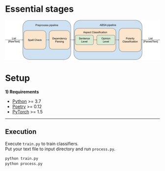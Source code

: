 # Essential stages
![](notebooks/images/pipeline.svg)

# Setup

**1) Requirements**

- [Python](https://www.python.org/downloads/) >= 3.7
- [Poetry](https://python-poetry.org/docs/) >= 0.12
- [PyTorch](https://pytorch.org/get-started/locally/) >= 1.5

----------
Execution
----------

Execute `train.py` to train classifiers.<br>
Put your text file to input directory and run `process.py`.

```bash
python train.py
python process.py
```
